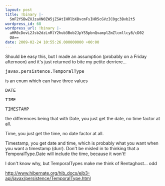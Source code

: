```yaml
---
layout: post
title: !binary |-
  SmF2YSBwZXJzaXN0ZW5jZSAtIHRlbXBvcmFsIHR5cGVzIC0gc3Bvb2t5
wordpress_id: 68
wordpress_url: !binary |-
  aHR0cDovL2Jsb2dzLnRlY2hub3Bob2JpYS5pbnQvamplZmZlcmllcy8/cD02
  OA==
date: 2009-02-24 10:55:26.000000000 +00:00
---
```

Should be easy this, but I made an assumption (probably on a Friday afternoon) and it's just returned to bite my petite derriere...
<pre>javax.persistence.TemporalType</pre>
is an enum which can have three values
<pre>DATE</pre>
<pre>TIME</pre>
<pre>TIMESTAMP</pre>
the differences being that with Date, you just get the date, no time factor at all.

Time, you just get the time, no date factor at all.

Timestamp, you get date and time, which is probably what you want when you want a timestamp (durr). Don't be misled in to thinking that a TemporalType.Date will include the time, because it won't!

I don't know why, but TemporalTypes make me think of Rentaghost... odd

http://www.hibernate.org/hib_docs/ejb3-api/javax/persistence/TemporalType.html
